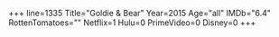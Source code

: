 +++
line=1335
Title="Goldie & Bear"
Year=2015
Age="all"
IMDb="6.4"
RottenTomatoes=""
Netflix=1
Hulu=0
PrimeVideo=0
Disney=0
+++


